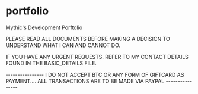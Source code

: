# portfolio
Mythic's Development Porftolio

PLEASE READ ALL DOCUMENTS BEFORE MAKING A DECISION TO UNDERSTAND WHAT I CAN AND CANNOT DO. 

IF YOU HAVE ANY URGENT REQUESTS. REFER TO MY CONTACT DETAILS FOUND IN THE BASIC_DETAILS FILE.

---------------- I DO NOT ACCEPT BTC OR ANY FORM OF GIFTCARD AS PAYMENT.... ALL TRANSACTIONS ARE TO BE MADE VIA PAYPAL ----------------
